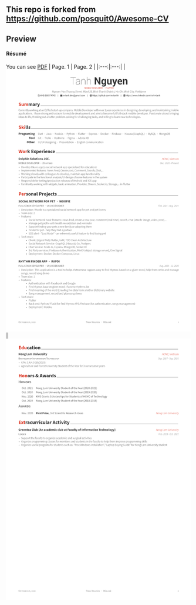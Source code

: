 ## This repo is forked from https://github.com/posquit0/Awesome-CV

## Preview

#### Résumé

You can see [PDF](https://raw.githubusercontent.com/nvtanhh/TanhNguyen-resume/master/assets/Flutter_TanhNguyen_Resume.pdf)
| Page. 1 | Page. 2 |
|:---:|:---:|
| ![Résumé](https://raw.githubusercontent.com/nvtanhh/TanhNguyen-resume/master/assets/resume-1.jpg) | ![Résumé](https://raw.githubusercontent.com/nvtanhh/TanhNguyen-resume/master/assets/resume-2.jpg)
